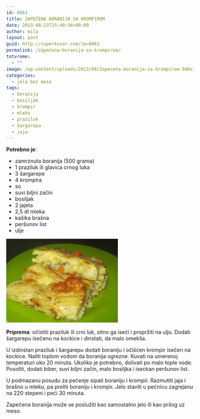 ```yaml
---
id: 6061
title: ZAPEČENA BORANIJA SA KROMPIROM
date: 2013-08-23T15:49:56+00:00
author: mila
layout: post
guid: http://superkuvar.com/?p=6061
permalink: /zapečena-boranija-sa-krompirom/
totvreme:
  - ""
image: /wp-content/uploads/2013/08/Zapecena-boranija-sa-krompirom-940x198.jpg
categories:
  - jela bez mesa
tags:
  - boranija
  - bosiljak
  - krompir
  - mleko
  - praziluk
  - šargarepa
  - jaja
---
```

**Potrebno je**:

  * zamrznuta boranija (500 grama)
  * 1 praziluk ili glavica crnog luka
  * 3 šargarepe
  * 4 krompira
  * so
  * suvi biljni začin
  * bosiljak
  * 2 jajeta
  * 2,5 dl mleka
  * kašika brašna
  * peršunov list
  * ulje

[<img class="alignnone size-medium wp-image-6062" src="/wp-content/uploads/2013/08/Zapecena-boranija-sa-krompirom-300x225.jpg" alt="Zapecena boranija sa krompirom" width="300" height="225" />](/wp-content/uploads/2013/08/Zapecena-boranija-sa-krompirom.jpg)

**Priprema**: očistiti praziluk ili crni luk, sitno ga iseći i propržiti na ulju. Dodati šargarepu isečenu na kockice i dinstati, da malo omekša.

U izdinstan praziluk i šargarepu dodati boraniju i očišćen krompir isečen na kockice. Naliti toplom vodom da boranija ogrezne. Kuvati na umerenoj temperaturi oko 20 minuta. Ukoliko je potrebno, dolivati po malo tople vode. Posoliti, dodati biber, suvi biljni začin, malo bosiljka i iseckan peršunov list.

U podmazanu posudu za pečenje sipati boraniju i krompir. Razmutiti jaja i brašno u mleku, pa preliti boraniju i krompir. Jelo staviti u pećnicu zagrejanu na 220 stepeni i peći 30 minuta.

Zapečena boranija može se poslužiti kao samostalno jelo ili kao prilog uz meso.